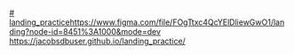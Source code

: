 [# landing_practice](https://www.figma.com/file/FOgTtxc4QcYElDliewGwO1/landing?node-id=8451%3A1000&mode=dev)https://www.figma.com/file/FOgTtxc4QcYElDliewGwO1/landing?node-id=8451%3A1000&mode=dev
https://jacobsdbuser.github.io/landing_practice/

